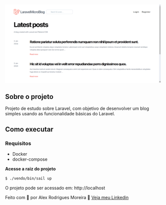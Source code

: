 <p align="center">
  <img alt="Layout" src="https://raw.githubusercontent.com/alxrdev/laravel-microblog/master/public/images/projeto.gif">
</p>

## Sobre o projeto

Projeto de estudo sobre Laravel, com objetivo de desenvolver um blog simples usando as funcionalidade básicas do Laravel.

## Como executar

### Requisitos
- Docker
- docker-compose

**Acesse a raiz do projeto**

```bash
$ ./vendo/bin/sail up
```

O projeto pode ser acessado em: http://localhost

Feito com 💜 por Alex Rodrigues Moreira 👋 [Veja meu Linkedin](https://www.linkedin.com/in/alxrdev/)